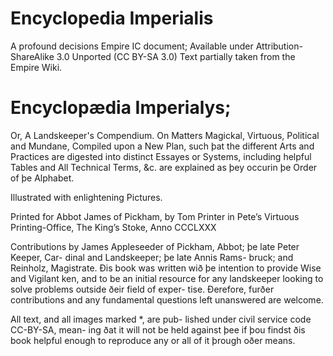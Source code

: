 # Encyclopedia Imperialis

A profound decisions Empire IC document; Available under Attribution-ShareAlike 3.0 Unported (CC BY-SA 3.0)
Text partially taken from the Empire Wiki.

# Encyclopædia Imperialys;
Or, A Landskeeper's Compendium.
On Matters Magickal, Virtuous, Political and Mundane, Compiled upon a New Plan, such þat the different Arts and Practices are digested into distinct Essayes or Systems, including helpful Tables and All Technical Terms, &c. are explained as þey occurin þe Order of þe Alphabet.

Illustrated with enlightening Pictures.

Printed for Abbot James of Pickham, by Tom Printer in Pete’s Virtuous Printing-Office, The King’s Stoke, Anno CCCLXXX

Contributions by James Appleseeder of
Pickham, Abbot; þe late Peter Keeper, Car-
dinal and Landskeeper; þe late Annis Rams-
bruck; and Reinholz, Magistrate.
Ðis book was written wið þe intention to
provide Wise and Vigilant ken, and to be an
initial resource for any landskeeper looking
to solve problems outside ðeir field of exper-
tise. Ðerefore, furðer contributions and any
fundamental questions left unanswered are
welcome.

All text, and all images marked *, are pub-
lished under civil service code CC-BY-SA, mean-
ing ðat it will not be held against þee if þou
findst ðis book helpful enough to reproduce
any or all of it þrough oðer means.
